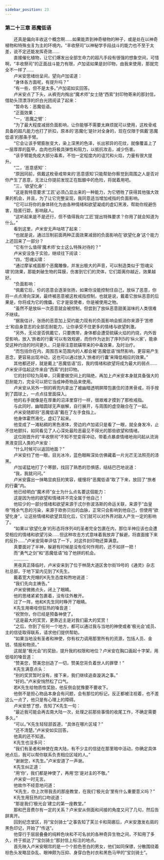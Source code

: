 ```yaml
---
sidebar_position: 23
---
```

### 第二十三章 恶魔低语  


　　还真是偏向丰收这个概念啊……如果能弄到神奇植物的种子，或是处在以神奇植物和特殊虫豸为主的环境内，“丰收祭司”以神秘学手段战斗的能力也不至于太差，说不定还能发挥奇效……  
　　直接催化植物，让它们爆发出全部生命力的超凡手段有很强的想象空间，可惜啊，“丰收祭司”的正面战斗能力有限，卢加诺如果是封印物，由我来使用，那就完全不一样了……  
　　卢米安思绪纷呈间，望向卢加诺道：  
　　“身体各方面呢，有提升吗？”  
　　“有一些，但不是太多。”卢加诺如实回答。  
　　卢米安点了下头，从裤兜内掏出“魔术师”女士随“西索”封印物寄来的那封信，借助头顶漂浮的炽白光团阅读了起来：  
　　“暂命名：恶魔低语。  
　　“正面效果：  
　　“一，‘恶魔之臂’：  
　　“为了最大程度减弱负面影响，让你能够不需要太麻烦就可以使用，这枚骨戒具备的超凡能力也打了折扣，原本的‘恶魔化’是针对全身的，现在仅限于佩戴‘恶魔低语’的那条手臂。  
　　“它会让该手臂膨胀变大，染上深黑的色泽，长出邪异的花纹，就像覆盖上了一层厚厚的盔甲，血肉也将极具弹性和阻力，以抵抗攻击，减少伤害。  
　　“该手臂能免疫大部分毒素，不怕一定程度内的诅咒和火焰，力量有很大提升。  
　　“二，‘恶意感知’：  
　　“原因同前，佩戴这枚骨戒带来的‘恶意感知’只能帮助你察觉到周围之人是否对你产生了恶意，无法让你提前发现正在酝酿中的危险，将就着用吧。  
　　“三，‘欲望化身’：  
　　“这是我特意要求‘工匠’必须凸显出来的一种能力，为它牺牲了获得其他强大效果的机会，并且，为了让它完整呈现，我同意适当增加戒指的负面影响。  
　　“它可以将你的身体转化为由各种情绪和欲望凝成的虚幻黑液，帮助你规避伤害，隐匿行踪，影响敌人。  
　　“这听起来是不是还行，但不值得我向‘工匠’提出特殊要求？你用了就会知道为什么。”  
　　看到这里，卢米安无声咕哝了起来：  
　　“也就是说，通过压制前面两种正面效果减弱的负面影响在‘欲望化身’这个能力上还回来了一部分？  
　　“它有什么值得‘魔术师’女士这么特殊对待的？”  
　　卢米安没急于实验，继续往下阅读：  
　　“四，‘怨魂尖啸：  
　　“通过摩挲戒面那个恶魔雕像，并发出极大的声音，可以制造类似于‘怨魂尖啸’的效果，那能刺破生物的耳膜，伤害到它们的灵体，它们距离你越近，效果越好。  
　　“负面影响：  
　　“佩戴它后，伱的恶意会逐渐张扬，如果你没能控制住自己，放纵了恶意，你将一点点滑向深渊，最终被恶意被这枚戒指控制，也就是说，戴着它放纵恶意的后果是，你将成为它的傀儡，它才是驱使者，你是被使用之物。  
　　“虽然不是放纵一次恶意就会被控制，但尝到了放纵恶意甜美滋味的人类很难不继续。  
　　“据我估计，张扬的恶意加上契约能力现有的负面影响会抵消你来源于‘苦修士’和自身意志的全部忍耐能力，让你承受不住更多的情绪与欲望刺激。  
　　“另外，无论是否佩戴它，只要携带，身体都会遭受硫磺火焰的灼烧，内外皆受影响，放入‘旅者的行囊’可以有效规避，而你作为达到了序列5的‘纵火家’，能承受这种灼烧的时间更久，只是得注意硫磺带来的中毒效果，及时治疗。  
　　“而包括你在内，周围百米范围内的人都会被‘恶魔低语’悄然影响，更容易产生恶念，更容易出现冲动，这也可以通过放入‘旅者的行囊’来降低相应的效果。”  
　　其他都还好，就是戴上“恶魔低语”后，我的情绪和欲望将成为最大的弱点……卢米安评估起这件来自“西索”的封印物。  
　　它的封印较为简单，只需要做空间上的隔绝，再加上卢米安本身就具备强大的忍耐能力，完全可以把它当成神奇物品来使用。  
　　卢米安从另外一侧的裤兜内拿出了被幽暗透明屏障包裹住的漆黑骨戒，将手按到了圆球上，一点点往里面探入。  
　　他的右手就像是在厚重的沼泽里穿行一样，很艰难才摸到了那枚戒指。  
　　与此同时，幽暗圆球无声崩解，自行展开，与周围的虚空融合在了一起。  
　　卢米安随即将“恶魔低语”戴在了左手食指上。  
　　他身体霍然液化，虚幻了起来。  
　　他变成了一滩粘稠的黑色液体，旁边的卢加诺只是看了一眼，就全身发冷，止不住地颤抖，如同看见了人心深处最险恶最见不得光的那些欲望和情绪。  
　　这位刚晋升的“丰收祭司”不知不觉变得冲动，带着点暴虐情绪地询问起从流淌黑液变回人类的卢米安：  
　　“什么时候可以返回地面？”  
　　卢米安扫了他一眼，目光冰冷，蓝色眼眸深处仿佛藏着一片光芒无法照亮的漆黑。  
　　卢加诺猛地打了个寒颤，找回了熟悉的恐惧感，结结巴巴地说道：  
　　“我，我就问问。”  
　　卢米安露出一抹略显疯狂的笑容，缓慢将“恶魔低语”取了下来，放回了“旅者的行囊”内。  
　　他已经明白“魔术师”女士为什么点名要这個能力：  
　　这是因为他的欲望和情绪并不完全属于他自己！  
　　他较少的一部分情绪和欲望来源于忒尔弥波洛斯的命运关联，来源于“血皇帝”残余气息的污染，来源于欧弥贝拉的血脉，正常只会影响到他自己，但使用“欲望化身”，让这些情绪和欲望具现化后，它们就可以对外界对敌人产生一定的影响了。  
　　“如果以‘欲望化身’的形态将序列4的圣者完全包裹在内，那位半神应该也会遭受相应的情绪和欲望污染……但这种攻击方式意味着我放弃了躲避，将直面接下来的反扑……”卢米安简单评估了一下，对这件封印物还算满意。  
　　真要面对了半神，躲避有时候是没有任何作用的，还不如拼一把！  
　　而“勇气之剑”和“恶魔低语”给了他拼的机会。  
　　…………  
　　黑夜真正降临时，卢米安来到了位于林荫大道区舍尔街19号的《通灵》杂志社总部，于地下室内见到了K先生。  
　　戴着宽大兜帽的K先生态度和煦地说道：  
　　“我们先向主祷告。”  
　　卢米安微微点头，闭上了眼睛。  
　　他的思绪紧紧包裹着，没有往外散开。  
　　过了一阵，他和K先生同时睁开了眼睛。  
　　K先生用嘶哑但狂热的嗓音道：  
　　“祝贺你，你已经是预备神使了。  
　　“这是最大的奖赏，更靠近主是对我们最大的奖赏！  
　　“之后，你到了任何一个地方，都可以通过我与当地的神使或者‘极光会’成员、主的信徒取得联系，请求他们提供帮助。  
　　“如果当地没有圣者和神使，你有权力调用那里所有的资源，包括人员、金钱、情报和物资。”  
　　这就是“极光会”的奖励，提升我的权限和地位？卢米安在胸口画起十字架，用低哑的嗓音道：  
　　“赞美您，赞美您创造了一切，赞美您背负着世人的罪孽！”  
　　K先生满意点头：  
　　“别的奖赏暂时没有，接下来，我们继续追查漩涡之事。”  
　　“好的。”卢米安悄然松了口气。  
　　若K先生给物质性奖励，他反倒会犹豫要不要收下。  
　　他倒不是担心物品本身会有问题，会有那位的标记，反正都被注视着，也不差这么一点了，他只是有心理上的障碍。  
　　卢米安想了想，告知了K先生一句：  
　　“最近我可能会再去南大陆一次，处理之前那些事情的收尾工作，不确定需要多久。”  
　　“可以。”K先生轻轻颔首道，“具体在哪片区域？”  
　　“还不清楚。”卢米安如实回答。  
　　他真的还不知道。  
　　K先生也没多问：  
　　“我们有圣者和神使在南大陆，有不少主的信徒在那里暗中活动，你确定具体地点后，我可以帮你联系负责相应区域的人。”  
　　“谢谢您，K先生。”卢米安道了一声谢。  
　　K先生纠正道：  
　　“用‘你’，我们都是神使了，再用‘您’是对主的不敬。”  
　　卢米安一时无言。  
　　他故作不经意地问道：  
　　“K先生，你上次带我去的那座教堂，在我们‘极光会’里有什么重要意义吗？”  
　　K先生用狂热的口吻说道：  
　　“那是我们‘极光会’建立的第一座教堂。”  
　　那和巴音费尔有一定的关系？卢米安从侧面和间接的角度又问了几句，然后告辞离开。  
　　回到纪念堂区，将“宝剑骑士”之事告知了芙兰卡和简娜后，卢米安激发右肩的黑色印记，开始了“传送”。  
　　他穿行于层层叠叠的纯粹色块和不可名状的各种奇异生物之间，不知用了多久，终于抵达了“宝剑骑士”那封信上标注的地点。  
　　首先映入卢米安眼帘的是一个个脸色苍白的男女，他们如同保镖，分散围绕着棕色头发略显杂乱、眼神颇为压抑、身穿白色衬衣和黑色马甲的“宝剑骑士”。  
